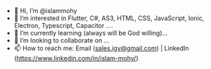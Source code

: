 - 👋 Hi, I’m @islammohy
- 👀 I’m interested in Flutter, C#, AS3, HTML, CSS, JavaScript, Ionic, Electron, Typescript, Capacitor ....
- 🌱 I’m currently learning (always will be God willing)...
- 💞️ I’m looking to collaborate on ...
- 📫 How to reach me: Email (sales.igy@gmail.com) | LinkedIn (https://www.linkedin.com/in/islam-mohy/)

<!---
islammohy/islammohy is a ✨ special ✨ repository because its `README.md` (this file) appears on your GitHub profile.
You can click the Preview link to take a look at your changes.
--->
